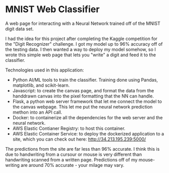 # MNIST Web Classifier

A web page for interacting with a Neural Network trained off of the MNIST digit data set.

I had the idea for this project after completing the Kaggle competition for the "Digit Recognizer" challenge. I got my model up to 96% accuracy off of the testing data. I then wanted a way to deploy my model somehow, so I wrote this simple web page that lets you "write" a digit and feed it to the classifier. 

Technologies used in this application:

- Python AI/ML tools to train the classifier. Training done using Pandas, matplotlib, and scikit-learn. 
- Javascript: to create the canvas page, and format the data from the handdrawn canvas into the pixel formatting that the NN can handle. 
- Flask, a python web server framework that let me connect the model to the canvas webpage. This let me put the neural network prediction methon into an API call. 
- Docker: to containerize all the dependencies for the web server and the neural network.
- AWS Elastic Contianer Registry: to host this container.  
- AWS Elastic Container Service: to deploy the dockerized application to a site, which you can check out here: http://34.213.195.239:5000/

The predictions from the site are far less than 96% accurate. I think this is due to handwriting from  a cursour or mouse is very different than handwriting scanned from a written page. Predictions off of my mouse-writing are around 70% accurate - your milage may vary. 



